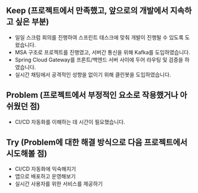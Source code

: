 ## Keep (프로젝트에서 만족했고, 앞으로의 개발에서 지속하고 싶은 부분)
- 일일 스크럼 회의를 진행하여 스프린트 태스크에 맞춰 개발이 진행될 수 있도록 도왔습니다.
- MSA 구조로 프로젝트를 진행였고, 서버간 통신을 위해 Kafka를 도입하였습니다.
- Spring Cloud Gateway를 프론트/백엔드 서버 사이에 두어 라우팅 및 검증을 하였습니다.
- 실시간 채팅에서 공격적인 성향을 없이기 위해 클린봇을 도입하였습니다.


## Problem (프로젝트에서 부정적인 요소로 작용했거나 아쉬웠던 점)
- CI/CD 자동화를 이해하는 데 시간이 필요했습니다.


## Try (Problem에 대한 해결 방식으로 다음 프로젝트에서 시도해볼 점)
- CI/CD 자동화에 익숙해지기
- 앱으로 배포하고 운영해보기
- 실시간 사용자를 위한 서비스를 제공하기
